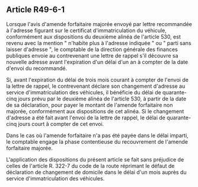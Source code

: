 Article R49-6-1
----
Lorsque l'avis d'amende forfaitaire majorée envoyé par lettre recommandée à
l'adresse figurant sur le certificat d'immatriculation du véhicule, conformément
aux dispositions du deuxième alinéa de l'article 530, est revenu avec la mention
" n'habite plus à l'adresse indiquée " ou " parti sans laisser d'adresse ", le
comptable de la direction générale des finances publiques envoie au contrevenant
une lettre de rappel s'il découvre sa nouvelle adresse avant l'expiration d'un
délai d'un an à compter de la date d'envoi du recommandé.

Si, avant l'expiration du délai de trois mois courant à compter de l'envoi de la
lettre de rappel, le contrevenant déclare son changement d'adresse au service
d'immatriculation des véhicules, il bénéficie du délai de quarante-cinq jours
prévu par le deuxième alinéa de l'article 530, à partir de la date de sa
déclaration, pour payer le montant de l'amende forfaitaire non majorée,
conformément aux dispositions de cet alinéa. Si le changement d'adresse a été
fait avant l'envoi de la lettre de rappel, le délai de quarante-cinq jours court
à compter de cet envoi.

Dans le cas où l'amende forfaitaire n'a pas été payée dans le délai imparti, le
comptable engage la phase contentieuse du recouvrement de l'amende forfaitaire
majorée.

L'application des dispositions du présent article se fait sans préjudice de
celles de l'article R. 322-7 du code de la route réprimant le défaut de
déclaration de changement de domicile dans le délai d'un mois auprès du service
d'immatriculation des véhicules.
